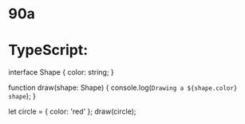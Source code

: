 # 90a
# TypeScript:
interface Shape {
  color: string;
}

function draw(shape: Shape) {
  console.log(`Drawing a ${shape.color} shape`);
}

let circle = { color: 'red' };
draw(circle);


